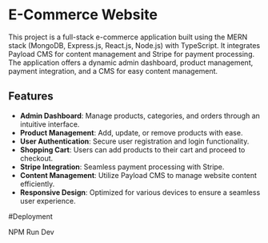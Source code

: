 # E-Commerce Website

This project is a full-stack e-commerce application built using the MERN stack (MongoDB, Express.js, React.js, Node.js) with TypeScript. It integrates Payload CMS for content management and Stripe for payment processing. The application offers a dynamic admin dashboard, product management, payment integration, and a CMS for easy content management.

## Features

- **Admin Dashboard**: Manage products, categories, and orders through an intuitive interface.
- **Product Management**: Add, update, or remove products with ease.
- **User Authentication**: Secure user registration and login functionality.
- **Shopping Cart**: Users can add products to their cart and proceed to checkout.
- **Stripe Integration**: Seamless payment processing with Stripe.
- **Content Management**: Utilize Payload CMS to manage website content efficiently.
- **Responsive Design**: Optimized for various devices to ensure a seamless user experience.


#Deployment

NPM Run Dev
